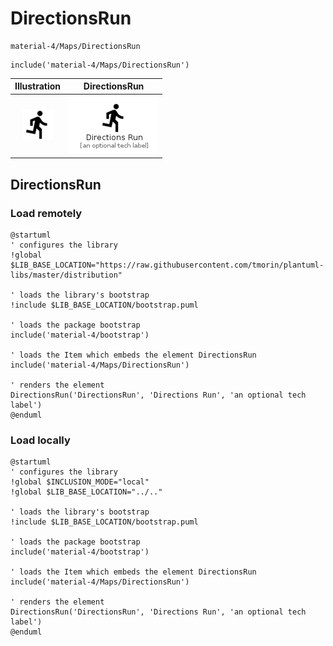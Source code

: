 # DirectionsRun


```text
material-4/Maps/DirectionsRun
```

```text
include('material-4/Maps/DirectionsRun')
```



| Illustration | DirectionsRun |
| :---: | :---: |
| ![illustration for Illustration](../../material-4/Maps/DirectionsRun.png) | ![illustration for DirectionsRun](../../material-4/Maps/DirectionsRun.Local.png) |




## DirectionsRun

### Load remotely
```plantuml
@startuml
' configures the library
!global $LIB_BASE_LOCATION="https://raw.githubusercontent.com/tmorin/plantuml-libs/master/distribution"

' loads the library's bootstrap
!include $LIB_BASE_LOCATION/bootstrap.puml

' loads the package bootstrap
include('material-4/bootstrap')

' loads the Item which embeds the element DirectionsRun
include('material-4/Maps/DirectionsRun')

' renders the element
DirectionsRun('DirectionsRun', 'Directions Run', 'an optional tech label')
@enduml
```

### Load locally
```plantuml
@startuml
' configures the library
!global $INCLUSION_MODE="local"
!global $LIB_BASE_LOCATION="../.."

' loads the library's bootstrap
!include $LIB_BASE_LOCATION/bootstrap.puml

' loads the package bootstrap
include('material-4/bootstrap')

' loads the Item which embeds the element DirectionsRun
include('material-4/Maps/DirectionsRun')

' renders the element
DirectionsRun('DirectionsRun', 'Directions Run', 'an optional tech label')
@enduml
```

